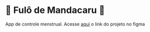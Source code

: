 # 🎍 Fulô de Mandacaru 🎍
App de controle menstrual.
Acesse [aqui](https://www.figma.com/file/enaD19vZ0IpsDGs33XBBds/Calendario?node-id=319%3A2) o link do projeto no figma
